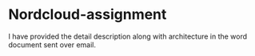 # Nordcloud-assignment
I have provided the detail description along with architecture in the word document sent over email.
